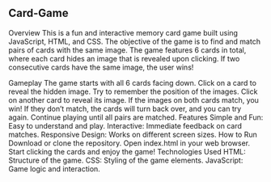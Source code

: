 ## Card-Game
Overview
This is a fun and interactive memory card game built using JavaScript, HTML, and CSS. The objective of the game is to find and match pairs of cards with the same image. The game features 6 cards in total, where each card hides an image that is revealed upon clicking. If two consecutive cards have the same image, the user wins!

Gameplay
The game starts with all 6 cards facing down.
Click on a card to reveal the hidden image.
Try to remember the position of the images.
Click on another card to reveal its image.
If the images on both cards match, you win!
If they don’t match, the cards will turn back over, and you can try again.
Continue playing until all pairs are matched.
Features
Simple and Fun: Easy to understand and play.
Interactive: Immediate feedback on card matches.
Responsive Design: Works on different screen sizes.
How to Run
Download or clone the repository.
Open index.html in your web browser.
Start clicking the cards and enjoy the game!
Technologies Used
HTML: Structure of the game.
CSS: Styling of the game elements.
JavaScript: Game logic and interaction.
